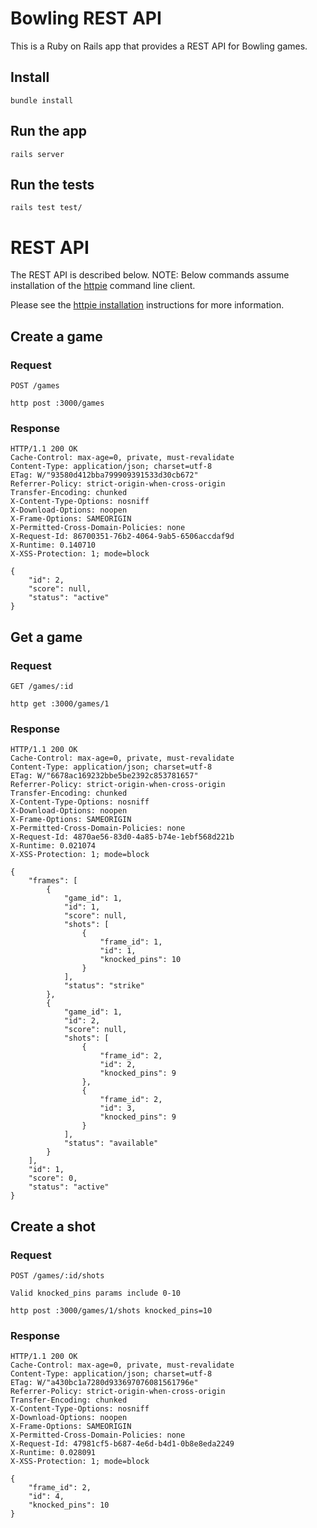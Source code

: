 # Bowling REST API

This is a Ruby on Rails app that provides a REST API for Bowling games.

## Install

    bundle install

## Run the app

    rails server

## Run the tests

    rails test test/

# REST API

The REST API is described below.
NOTE: Below commands assume installation of the [httpie](https://httpie.org/) command line client.

Please see the [httpie installation](https://httpie.org/docs#installation) instructions for more information.

## Create a game

### Request

`POST /games`

    http post :3000/games

### Response

    HTTP/1.1 200 OK
    Cache-Control: max-age=0, private, must-revalidate
    Content-Type: application/json; charset=utf-8
    ETag: W/"93580d412bba799909391533d30cb672"
    Referrer-Policy: strict-origin-when-cross-origin
    Transfer-Encoding: chunked
    X-Content-Type-Options: nosniff
    X-Download-Options: noopen
    X-Frame-Options: SAMEORIGIN
    X-Permitted-Cross-Domain-Policies: none
    X-Request-Id: 86700351-76b2-4064-9ab5-6506accdaf9d
    X-Runtime: 0.140710
    X-XSS-Protection: 1; mode=block
    
    {
        "id": 2,
        "score": null,
        "status": "active"
    }

## Get a game

### Request

`GET /games/:id`

    http get :3000/games/1

### Response

    HTTP/1.1 200 OK
    Cache-Control: max-age=0, private, must-revalidate
    Content-Type: application/json; charset=utf-8
    ETag: W/"6678ac169232bbe5be2392c853781657"
    Referrer-Policy: strict-origin-when-cross-origin
    Transfer-Encoding: chunked
    X-Content-Type-Options: nosniff
    X-Download-Options: noopen
    X-Frame-Options: SAMEORIGIN
    X-Permitted-Cross-Domain-Policies: none
    X-Request-Id: 4870ae56-83d0-4a85-b74e-1ebf568d221b
    X-Runtime: 0.021074
    X-XSS-Protection: 1; mode=block
    
    {
        "frames": [
            {
                "game_id": 1,
                "id": 1,
                "score": null,
                "shots": [
                    {
                        "frame_id": 1,
                        "id": 1,
                        "knocked_pins": 10
                    }
                ],
                "status": "strike"
            },
            {
                "game_id": 1,
                "id": 2,
                "score": null,
                "shots": [
                    {
                        "frame_id": 2,
                        "id": 2,
                        "knocked_pins": 9
                    },
                    {
                        "frame_id": 2,
                        "id": 3,
                        "knocked_pins": 9
                    }
                ],
                "status": "available"
            }
        ],
        "id": 1,
        "score": 0,
        "status": "active"
    }

## Create a shot 

### Request

`POST /games/:id/shots`

`Valid knocked_pins params include 0-10`

    http post :3000/games/1/shots knocked_pins=10

### Response

    HTTP/1.1 200 OK
    Cache-Control: max-age=0, private, must-revalidate
    Content-Type: application/json; charset=utf-8
    ETag: W/"a430bc1a7280d933697076081561796e"
    Referrer-Policy: strict-origin-when-cross-origin
    Transfer-Encoding: chunked
    X-Content-Type-Options: nosniff
    X-Download-Options: noopen
    X-Frame-Options: SAMEORIGIN
    X-Permitted-Cross-Domain-Policies: none
    X-Request-Id: 47981cf5-b687-4e6d-b4d1-0b8e8eda2249
    X-Runtime: 0.028091
    X-XSS-Protection: 1; mode=block
    
    {
        "frame_id": 2,
        "id": 4,
        "knocked_pins": 10
    }


